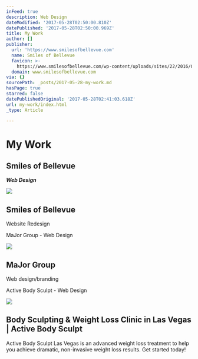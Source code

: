 ```yaml
---
inFeed: true
description: Web Design
dateModified: '2017-05-28T02:50:00.810Z'
datePublished: '2017-05-28T02:50:00.969Z'
title: My Work
author: []
publisher:
  url: 'https://www.smilesofbellevue.com'
  name: Smiles of Bellevue
  favicon: >-
    https://www.smilesofbellevue.com/wp-content/uploads/sites/22/2016/08/the7-new-fav1.gif
  domain: www.smilesofbellevue.com
via: {}
sourcePath: _posts/2017-05-28-my-work.md
hasPage: true
starred: false
datePublishedOriginal: '2017-05-28T02:41:03.618Z'
url: my-work/index.html
_type: Article

---
```

# My Work

## Smiles of Bellevue 

_**Web Design**_

<article style=""><img src="https://s3-us-west-2.amazonaws.com/the-grid-img/p/7e3f4f192d99924f0af3609630dcac50bf004607.jpg" /><h1>Smiles of Bellevue</h1><p>Website Redesign</p></article>

MaJor Group - Web Design

<article style=""><img src="https://s3-us-west-2.amazonaws.com/the-grid-img/p/e9bd251639ca6e957e8e2774d10925c296b115f5.jpg" /><h1>MaJor Group</h1><p>Web design/branding</p></article>

Active Body Sculpt - Web Design

<article style=""><img src="http://activebodysculpt.com/wp-content/uploads/2016/10/HOMELOGOABS1-e1465240374281.png" /><h1>Body Sculpting &amp; Weight Loss Clinic in Las Vegas | Active Body Sculpt</h1><p>Active Body Sculpt Las Vegas is an advanced weight loss treatment to help you achieve dramatic, non-invasive weight loss results. Get started today!</p></article>